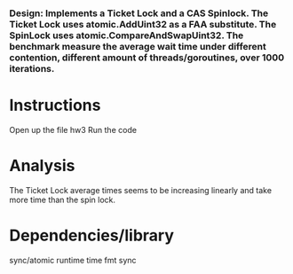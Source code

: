 ### Design: Implements a Ticket Lock and a CAS Spinlock. The Ticket Lock uses atomic.AddUint32 as a FAA substitute. The SpinLock uses atomic.CompareAndSwapUint32. The benchmark measure the average wait time under different contention, different amount of threads/goroutines, over 1000 iterations.
# Instructions
Open up the file hw3
Run the code
# Analysis
The Ticket Lock average times seems to be increasing linearly and take more time than the spin lock.
# Dependencies/library 
sync/atomic
runtime
time
fmt
sync
